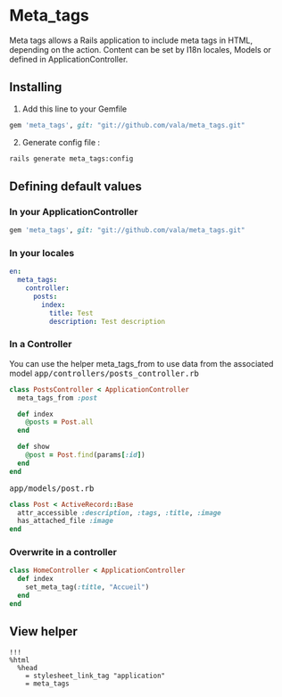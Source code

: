 # Meta_tags

Meta tags allows a Rails application to include meta tags in HTML, depending on the action. Content can be set by I18n locales, Models or defined in ApplicationController.

## Installing

1. Add this line to your Gemfile
```ruby
gem 'meta_tags', git: "git://github.com/vala/meta_tags.git"
```

2. Generate config file :
```bash
rails generate meta_tags:config
```

## Defining default values
### In your ApplicationController
```ruby
gem 'meta_tags', git: "git://github.com/vala/meta_tags.git"
```

### In your locales
```yaml
en:
  meta_tags: 
    controller:
      posts: 
        index: 
          title: Test
          description: Test description
```

### In a Controller
You can use the helper meta_tags_from to use data from the associated model
<tt>app/controllers/posts_controller.rb</tt>
```ruby
class PostsController < ApplicationController
  meta_tags_from :post

  def index
    @posts = Post.all
  end

  def show
    @post = Post.find(params[:id])
  end
end
```

<tt>app/models/post.rb</tt>
```ruby
class Post < ActiveRecord::Base
  attr_accessible :description, :tags, :title, :image
  has_attached_file :image
end
```

### Overwrite in a controller
```ruby
class HomeController < ApplicationController
  def index
    set_meta_tag(:title, "Accueil")
  end
end
```

## View helper
```haml
!!!
%html
  %head
    = stylesheet_link_tag "application"
    = meta_tags
```
